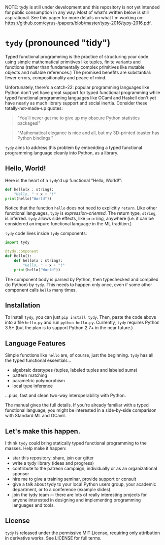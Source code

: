 NOTE: tydy is still under development and this repository is not yet intended for public consumption in any way. Most of what's written below is still aspirational. See this paper for more details on what I'm working on: https://github.com/cyrus-/papers/blob/master/typy-2016/typy-2016.pdf.

`tydy` (pronounced "tidy") 
==========================
Typed functional programming is the practice of structuring your code using simple mathematical primitives like tuples, finite variants and functions (rather than fundamentally complex primitives like mutable objects and nullable references.) The promised benefits are substantial: fewer errors, compositionality and peace of mind.

Unfortunately, there's a catch-22: popular programming languages like Python don't yet have great support for typed functional programming while typed functional programming languages like OCaml and Haskell don't yet have nearly as much library support and social inertia. Consider these totally-not-made-up quotes:

> "You'll never get me to give up my obscure Python statistics packages!"

> "Mathematical elegance is nice and all, but my 3D-printed toaster has Python bindings."

`tydy` aims to address this problem by embedding a typed functional programming language cleanly into Python, as a library.

Hello, World!
-------------
Here is the heart of a `tydy`'d up functional "Hello, World!":
```python
def hello(x : string): 
    "Hello, " + x + "!"
print(hello("World"))
```
Notice that the function `hello` does not need to explicitly `return`. Like other functional languages, `tydy` is *expression-oriented*. The return type, `string`, is inferred. `tydy` allows side effects, like `print`ing, anywhere (i.e. it can be considered an impure functional language in the ML tradition.)

`tydy` code lives inside `tydy` components:
```python 
import tydy

@tydy.component
def Hello():
    def hello(x : string): 
        "Hello, " + x + "!"
    print(hello("World"))
```
The component body is parsed by Python, then typechecked and compiled (to Python) by `tydy`. This needs to happen only once, even if some other component calls `hello` many times.

Installation
------------
To install `tydy`, you can just `pip install tydy`. Then, paste the code above into a file `hello.py` and run `python hello.py`. Currently, `tydy` requires Python 3.5+ (but the plan is to support Python 2.7+ in the near future.)

Language Features
-----------------
Simple functions like `hello` are, of course, just the beginning. `tydy` has all the typed functional essentials... 
* algebraic datatypes (tuples, labeled tuples and labeled sums)
* pattern matching
* parametric polymorphism
* local type inference

...plus, fast and clean two-way interoperability with Python. 

The manual gives the full details. If you're already familiar with a typed functional language, you might be interested in a side-by-side comparison with Standard ML and OCaml.

Let's make this happen.
-----------------------
I think `tydy` could bring statically typed functional programming to the masses. Help make it happen:
* star this repository, share, join our gitter
* write a tydy library (ideas and progress)
* contribute to the patreon campaign, individually or as an organizational sponsor
* hire me to give a training seminar, provide support or consult
* give a talk about tydy to your local Python users group, your academic department, or to a conference (example slides)
* join the tydy team -- there are lots of really interesting projects for anyone interested in designing and implementing programming languages and tools. 

License
-------
`tydy` is released under the permissive MIT License, requiring only attribution in derivative works. See LICENSE for full terms.

